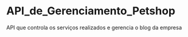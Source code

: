 # API_de_Gerenciamento_Petshop
 API que controla os serviços realizados e gerencia o blog da empresa
